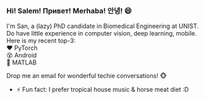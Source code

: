 ### Hi! Salem! Привет! Merhaba! 안녕! 😄 

I'm San, a (lazy) PhD candidate in Biomedical Engineering at UNIST.  
Do have little experience in computer vision, deep learning, mobile.  
Here is my recent top-3:  
:heart: PyTorch  
:dizzy_face: Android  
:grimacing: MATLAB

Drop me an email for wonderful techie conversations! :monkey_face:

- ⚡ Fun fact: I prefer tropical house music & horse meat diet :D 
<!--
**tuttelikz/tuttelikz** is a ✨ _special_ ✨ repository because its `README.md` (this file) appears on your GitHub profile.

BME Research at TBL

- 🔭 I’m currently working on ...
- 🌱 I’m currently learning ...
- 👯 I’m looking to collaborate on ...
- 🤔 I’m looking for help with ...
- 💬 Ask me about ...
- 📫 How to reach me: ...
- 😄 Pronouns: ...
- ⚡ Fun fact: Eat horse meat
- 🔭 I’m currently working on ...
- 👋
-->
